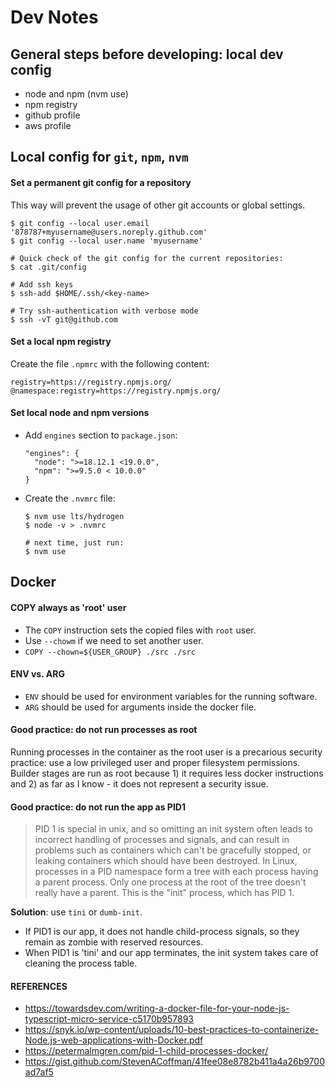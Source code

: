 # Dev Notes

## General steps before developing: local dev config
- node and npm (nvm use)
- npm registry
- github profile
- aws profile


## Local config for `git`, `npm`, `nvm`

#### Set a permanent git config for a repository 
This way will prevent the usage of other git accounts or global settings.
```shell
$ git config --local user.email '878787+myusername@users.noreply.github.com'
$ git config --local user.name 'myusername'

# Quick check of the git config for the current repositories:
$ cat .git/config

# Add ssh keys
$ ssh-add $HOME/.ssh/<key-name>

# Try ssh-authentication with verbose mode
$ ssh -vT git@github.com
```

#### Set a local npm registry
Create the file `.npmrc` with the following content:
```text
registry=https://registry.npmjs.org/
@namespace:registry=https://registry.npmjs.org/
```

#### Set local node and npm versions
- Add `engines` section to `package.json`:
  ```
  "engines": {
    "node": ">=18.12.1 <19.0.0",
    "npm": ">=9.5.0 < 10.0.0"
  }
  ```
- Create the `.nvmrc` file:
  ```shell
  $ nvm use lts/hydrogen
  $ node -v > .nvmrc
  
  # next time, just run:
  $ nvm use
  ```

## Docker

#### COPY always as 'root' user
- The `COPY` instruction sets the copied files with `root` user.
- Use `--chowm` if we need to set another user.
- `COPY --chown=${USER_GROUP} ./src ./src`

#### ENV vs. ARG
- `ENV` should be used for environment variables for the running software.
- `ARG` should be used for arguments inside the docker file.

#### Good practice: do not run processes as root
Running processes in the container as the root user is a precarious security practice: use a low privileged user and proper filesystem permissions. Builder stages are run as root because 1) it requires less docker instructions and 2) as far as I know - it does not represent a security issue. 

#### Good practice: do not run the app as PID1
> PID 1 is special in unix, and so omitting an init system often leads to incorrect handling of processes and signals, and can result in problems such as containers which can't be gracefully stopped, or leaking containers which should have been destroyed. In Linux, processes in a PID namespace form a tree with each process having a parent process. Only one process at the root of the tree doesn't really have a parent. This is the "init" process, which has PID 1.

**Solution**: use `tini` or `dumb-init`.
- If PID1 is our app, it does not handle child-process signals, so they remain as zombie with reserved resources.
- When PID1 is 'tini' and our app terminates, the init system takes care of cleaning the process table.

#### REFERENCES
- https://towardsdev.com/writing-a-docker-file-for-your-node-js-typescript-micro-service-c5170b957893
- https://snyk.io/wp-content/uploads/10-best-practices-to-containerize-Node.js-web-applications-with-Docker.pdf
- https://petermalmgren.com/pid-1-child-processes-docker/
- https://gist.github.com/StevenACoffman/41fee08e8782b411a4a26b9700ad7af5
